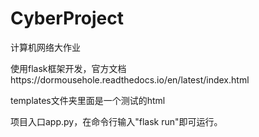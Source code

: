 # CyberProject
计算机网络大作业

使用flask框架开发，官方文档https://dormousehole.readthedocs.io/en/latest/index.html

templates文件夹里面是一个测试的html

项目入口app.py，在命令行输入"flask run"即可运行。
